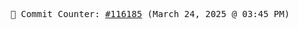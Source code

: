 <p align="center">
    <samp>
        📮 Commit Counter: <a href="https://github.com/Javascript-void0/Javascript-void0/commits/main">#116185</a> (March 24, 2025 @ 03:45 PM)
    </samp>
</p>